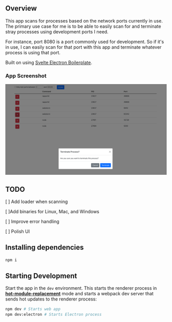 ## Overview

This app scans for processes based on the network ports currently in use. The primary use case for me is to be able to easily scan for and terminate stray processes using development ports I need.

For instance, port 8080 is a port commonly used for development. So if it's in use, I can easily scan for that port with this app and terminate whatever process is using that port.

Built on using [Svelte Electron Boilerplate](https://github.com/henryjw/port-scanner-app).

### App Screenshot

![App Screenshot](docs/images/process-terminate-prompt.png)

## TODO

[ ] Add loader when scanning

[ ]Add binaries for Linux, Mac, and Windows

[ ] Improve error handling

[ ] Polish UI

## Installing dependencies

```sh
npm i
```

## Starting Development

Start the app in the `dev` environment. This starts the renderer process in [**hot-module-replacement**](https://webpack.js.org/guides/hmr-react/) mode and starts a webpack dev server that sends hot updates to the renderer process:

```sh
npm dev # Starts web app
npm dev:electron # Starts Electron process
```
